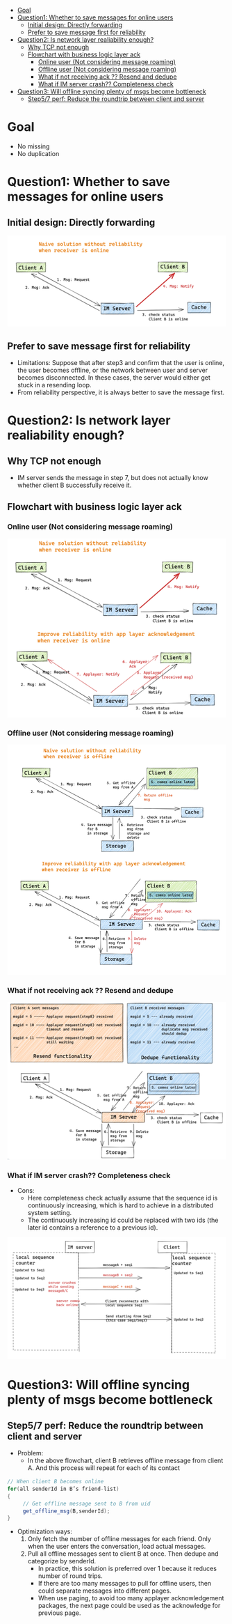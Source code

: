 - [Goal](#goal)
- [Question1: Whether to save messages for online users](#question1-whether-to-save-messages-for-online-users)
  - [Initial design: Directly forwarding](#initial-design-directly-forwarding)
  - [Prefer to save message first for reliability](#prefer-to-save-message-first-for-reliability)
- [Question2: Is network layer realiability enough?](#question2-is-network-layer-realiability-enough)
  - [Why TCP not enough](#why-tcp-not-enough)
  - [Flowchart with business logic layer ack](#flowchart-with-business-logic-layer-ack)
    - [Online user (Not considering message roaming)](#online-user-not-considering-message-roaming)
    - [Offline user (Not considering message roaming)](#offline-user-not-considering-message-roaming)
    - [What if not receiving ack ?? Resend and dedupe](#what-if-not-receiving-ack--resend-and-dedupe)
    - [What if IM server crash?? Completeness check](#what-if-im-server-crash-completeness-check)
- [Question3: Will offline syncing plenty of msgs become bottleneck](#question3-will-offline-syncing-plenty-of-msgs-become-bottleneck)
  - [Step5/7 perf: Reduce the roundtrip between client and server](#step57-perf-reduce-the-roundtrip-between-client-and-server)

# Goal
* No missing 
* No duplication

# Question1: Whether to save messages for online users
## Initial design: Directly forwarding

![](../.gitbook/assets/im_nonfunc_reliability_online_naive.png)

## Prefer to save message first for reliability
* Limitations: Suppose that after step3 and confirm that the user is online, the user becomes offline, or the network between user and server becomes disconnected. In these cases, the server would either get stuck in a resending loop. 
* From reliability perspective, it is always better to save the message first. 

# Question2: Is network layer realiability enough?
## Why TCP not enough
* IM server sends the message in step 7, but does not actually know whether client B successfully receive it.

## Flowchart with business logic layer ack
### Online user (Not considering message roaming)

![](../.gitbook/assets/online_businessLogicLayer_ack.png)

### Offline user (Not considering message roaming)

![](../.gitbook/assets/offline_businessLogicLayer_ack.png)

### What if not receiving ack ?? Resend and dedupe

![](../.gitbook/assets/im_nonfunc_reliability_offline_resenddedupe.png)

### What if IM server crash?? Completeness check
* Cons:
  * Here completeness check actually assume that the sequence id is continuously increasing, which is hard to achieve in a distributed system setting. 
  * The continuously increasing id could be replaced with two ids (the later id contains a reference to a previous id). 

![](../.gitbook/assets/im_nonfunc_reliability_offline_completeness.png)

# Question3: Will offline syncing plenty of msgs become bottleneck
## Step5/7 perf: Reduce the roundtrip between client and server
* Problem:
  * In the above flowchart, client B retrieves offline message from client A. And this process will repeat for each of its contact

```java
// When client B becomes online
for(all senderId in B’s friend-list)
{ 
     // Get offline message sent to B from uid
     get_offline_msg(B,senderId);   
}
```

* Optimization ways:
  1. Only fetch the number of offline messages for each friend. Only when the user enters the conversation, load actual messages. 
  2. Pull all offline messages sent to client B at once. Then dedupe and categorize by senderId. 
     * In practice, this solution is preferred over 1 because it reduces number of round trips. 
     * If there are too many messages to pull for offline users, then could separate messages into different pages. 
     * When use paging, to avoid too many applayer acknowledgement packages, the next page could be used as the acknowledge for previous page. 
